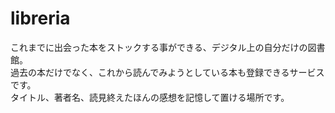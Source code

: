 # libreria
これまでに出会った本をストックする事ができる、デジタル上の自分だけの図書館。  
過去の本だけでなく、これから読んでみようとしている本も登録できるサービスです。  
タイトル、著者名、読見終えたほんの感想を記憶して置ける場所です。  
